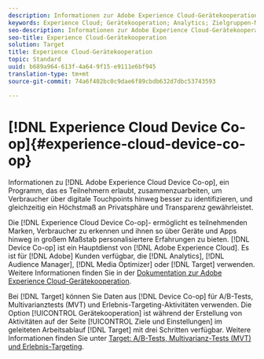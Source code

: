 ```yaml
---
description: Informationen zur Adobe Experience Cloud-Gerätekooperation, einem Programm, das Teilnehmern die Zusammenarbeit ermöglicht, um Verbraucher besser über digitale Touchpoints zu identifizieren, und gleichzeitig ein Höchstmaß an Privatsphäre und Transparenz gewährleistet.
keywords: Experience Cloud; Gerätekooperation; Analytics; Zielgruppen-Manager; AAM; Media Optimizer; Gerätediagramm
seo-description: Informationen zur Adobe Experience Cloud-Gerätekooperation, einem Programm, das Teilnehmern die Zusammenarbeit ermöglicht, um Verbraucher besser über digitale Touchpoints zu identifizieren, und gleichzeitig ein Höchstmaß an Privatsphäre und Transparenz gewährleistet.
seo-title: Experience Cloud-Gerätekooperation
solution: Target
title: Experience Cloud-Gerätekooperation
topic: Standard
uuid: b689a964-613f-4a64-9f15-e9111e6bf945
translation-type: tm+mt
source-git-commit: 74a6f402bc0c9dae6f89cbdb632d7dbc53743593

---
```



# [!DNL Experience Cloud Device Co-op]{#experience-cloud-device-co-op}

Informationen zu [!DNL Adobe Experience Cloud Device Co-op], ein Programm, das es Teilnehmern erlaubt, zusammenzuarbeiten, um Verbraucher über digitale Touchpoints hinweg besser zu identifizieren, und gleichzeitig ein Höchstmaß an Privatsphäre und Transparenz gewährleistet.

Die [!DNL Experience Cloud Device Co-op]- ermöglicht es teilnehmenden Marken, Verbraucher zu erkennen und ihnen so über Geräte und Apps hinweg in großem Maßstab personalisiertere Erfahrungen zu bieten. [!DNL Device Co-op] ist ein Hauptdienst von [!DNL Adobe Experience Cloud]. Es ist für [!DNL Adobe] Kunden verfügbar, die [!DNL Analytics], [!DNL Audience Manager], [!DNL Media Optimizer] oder [!DNL Target] verwenden. Weitere Informationen finden Sie in der [Dokumentation zur Adobe Experience Cloud-Gerätekooperation](https://marketing.adobe.com/resources/help/en_US/mcdc/).

Bei [!DNL Target] können Sie Daten aus [!DNL Device Co-op] für A/B-Tests, Multivarianztests (MVT) und Erlebnis-Targeting-Aktivitäten verwenden. Die Option [!UICONTROL Gerätekooperation] ist während der Erstellung von Aktivitäten auf der Seite [!UICONTROL Ziele und Einstellungen] im geleiteten Arbeitsablauf [!DNL Target] mit drei Schritten verfügbar. Weitere Informationen finden Sie unter [Target: A/B-Tests, Multivarianz-Tests (MVT) und Erlebnis-Targeting](https://marketing.adobe.com/resources/help/en_US/mcdc/mcdc-target.html).
